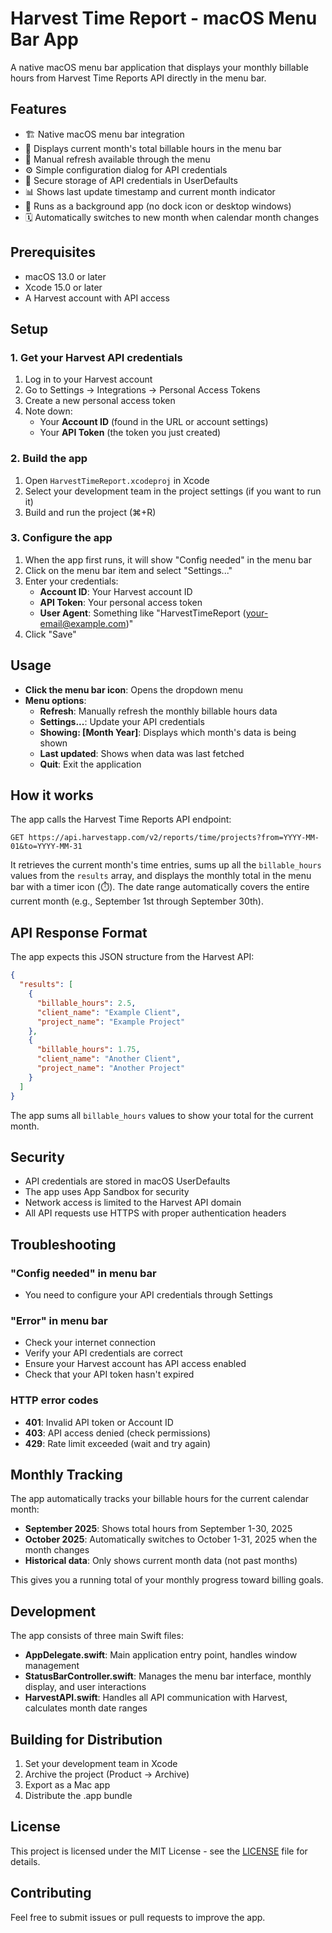 # Harvest Time Report - macOS Menu Bar App

A native macOS menu bar application that displays your monthly billable hours from Harvest Time Reports API directly in the menu bar.

## Features

- 🏗️ Native macOS menu bar integration
- 📅 Displays current month's total billable hours in the menu bar
- 🔄 Manual refresh available through the menu
- ⚙️ Simple configuration dialog for API credentials
- 🔐 Secure storage of API credentials in UserDefaults
- 📊 Shows last update timestamp and current month indicator
- 🚫 Runs as a background app (no dock icon or desktop windows)
- 🗓️ Automatically switches to new month when calendar month changes

## Prerequisites

- macOS 13.0 or later
- Xcode 15.0 or later
- A Harvest account with API access

## Setup

### 1. Get your Harvest API credentials

1. Log in to your Harvest account
2. Go to Settings → Integrations → Personal Access Tokens
3. Create a new personal access token
4. Note down:
   - Your **Account ID** (found in the URL or account settings)
   - Your **API Token** (the token you just created)

### 2. Build the app

1. Open `HarvestTimeReport.xcodeproj` in Xcode
2. Select your development team in the project settings (if you want to run it)
3. Build and run the project (⌘+R)

### 3. Configure the app

1. When the app first runs, it will show "Config needed" in the menu bar
2. Click on the menu bar item and select "Settings..."
3. Enter your credentials:
   - **Account ID**: Your Harvest account ID
   - **API Token**: Your personal access token
   - **User Agent**: Something like "HarvestTimeReport (your-email@example.com)"
4. Click "Save"

## Usage

- **Click the menu bar icon**: Opens the dropdown menu
- **Menu options**:
  - **Refresh**: Manually refresh the monthly billable hours data
  - **Settings...**: Update your API credentials
  - **Showing: [Month Year]**: Displays which month's data is being shown
  - **Last updated**: Shows when data was last fetched
  - **Quit**: Exit the application

## How it works

The app calls the Harvest Time Reports API endpoint:
```
GET https://api.harvestapp.com/v2/reports/time/projects?from=YYYY-MM-01&to=YYYY-MM-31
```

It retrieves the current month's time entries, sums up all the `billable_hours` values from the `results` array, and displays the monthly total in the menu bar with a timer icon (⏱️). The date range automatically covers the entire current month (e.g., September 1st through September 30th).

## API Response Format

The app expects this JSON structure from the Harvest API:

```json
{
  "results": [
    {
      "billable_hours": 2.5,
      "client_name": "Example Client",
      "project_name": "Example Project"
    },
    {
      "billable_hours": 1.75,
      "client_name": "Another Client", 
      "project_name": "Another Project"
    }
  ]
}
```

The app sums all `billable_hours` values to show your total for the current month.

## Security

- API credentials are stored in macOS UserDefaults
- The app uses App Sandbox for security
- Network access is limited to the Harvest API domain
- All API requests use HTTPS with proper authentication headers

## Troubleshooting

### "Config needed" in menu bar
- You need to configure your API credentials through Settings

### "Error" in menu bar
- Check your internet connection
- Verify your API credentials are correct
- Ensure your Harvest account has API access enabled
- Check that your API token hasn't expired

### HTTP error codes
- **401**: Invalid API token or Account ID
- **403**: API access denied (check permissions)
- **429**: Rate limit exceeded (wait and try again)

## Monthly Tracking

The app automatically tracks your billable hours for the current calendar month:

- **September 2025**: Shows total hours from September 1-30, 2025
- **October 2025**: Automatically switches to October 1-31, 2025 when the month changes
- **Historical data**: Only shows current month data (not past months)

This gives you a running total of your monthly progress toward billing goals.

## Development

The app consists of three main Swift files:

- **AppDelegate.swift**: Main application entry point, handles window management
- **StatusBarController.swift**: Manages the menu bar interface, monthly display, and user interactions
- **HarvestAPI.swift**: Handles all API communication with Harvest, calculates month date ranges

## Building for Distribution

1. Set your development team in Xcode
2. Archive the project (Product → Archive)
3. Export as a Mac app
4. Distribute the .app bundle

## License

This project is licensed under the MIT License - see the [LICENSE](LICENSE) file for details.

## Contributing

Feel free to submit issues or pull requests to improve the app.
